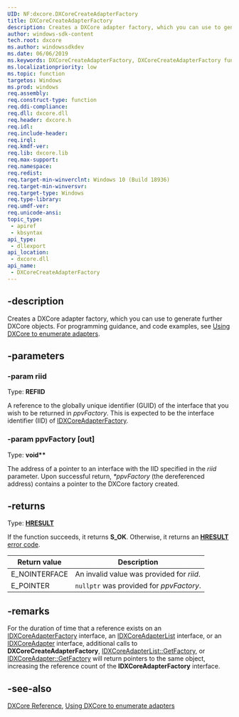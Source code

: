 ```yaml
---
UID: NF:dxcore.DXCoreCreateAdapterFactory
title: DXCoreCreateAdapterFactory
description: Creates a DXCore adapter factory, which you can use to generate further DXCore objects.
author: windows-sdk-content
tech.root: dxcore
ms.author: windowssdkdev
ms.date: 06/06/2019
ms.keywords: DXCoreCreateAdapterFactory, DXCoreCreateAdapterFactory function, dxcore/DXCoreCreateAdapterFactory, dxcore.dxcorecreateadapterfactory
ms.localizationpriority: low
ms.topic: function
targetos: Windows
ms.prod: windows
req.assembly: 
req.construct-type: function
req.ddi-compliance: 
req.dll: dxcore.dll
req.header: dxcore.h
req.idl: 
req.include-header: 
req.irql: 
req.kmdf-ver: 
req.lib: dxcore.lib
req.max-support: 
req.namespace: 
req.redist: 
req.target-min-winverclnt: Windows 10 (Build 18936)
req.target-min-winversvr: 
req.target-type: Windows
req.type-library: 
req.umdf-ver: 
req.unicode-ansi: 
topic_type:
 - apiref
 - kbsyntax
api_type:
 - dllexport
api_location:
 - dxcore.dll
api_name:
 - DXCoreCreateAdapterFactory
---
```


## -description

Creates a DXCore adapter factory, which you can use to generate further DXCore objects. For programming guidance, and code examples, see [Using DXCore to enumerate adapters](/windows/win32/dxcore/dxcore-enum-adapters).

## -parameters

### -param riid

Type: **REFIID**

A reference to the globally unique identifier (GUID) of the interface that you wish to be returned in *ppvFactory*. This is expected to be the interface identifier (IID) of [IDXCoreAdapterFactory](/windows/win32/api/dxcore_interface/nn-dxcore_interface-idxcoreadapterfactory).

### -param ppvFactory [out]

Type: **void\*\***

The address of a pointer to an interface with the IID specified in the *riid* parameter. Upon successful return, *\*ppvFactory* (the dereferenced address) contains a pointer to the DXCore factory created.

## -returns

Type: **[HRESULT](/windows/win32/com/structure-of-com-error-codes)**

If the function succeeds, it returns **S_OK**. Otherwise, it returns an [**HRESULT**](/windows/win32/com/structure-of-com-error-codes) [error code](/windows/win32/com/com-error-codes-10).

|Return value|Description|
|-|-|
|E_NOINTERFACE|An invalid value was provided for *riid*.|
|E_POINTER|`nullptr` was provided for *ppvFactory*.|

## -remarks

For the duration of time that a reference exists on an [IDXCoreAdapterFactory](/windows/win32/api/dxcore_interface/nn-dxcore_interface-idxcoreadapterfactory) interface, an [IDXCoreAdapterList](/windows/win32/api/dxcore_interface/nn-dxcore_interface-idxcoreadapterlist) interface, or an [IDXCoreAdapter](/windows/win32/api/dxcore_interface/nn-dxcore_interface-idxcoreadapter) interface, additional calls to **DXCoreCreateAdapterFactory**, [IDXCoreAdapterList::GetFactory](/windows/win32/api/dxcore_interface/nf-dxcore_interface-idxcoreadapterlist-getfactory), or [IDXCoreAdapter::GetFactory](/windows/win32/api/dxcore_interface/nf-dxcore_interface-idxcoreadapter-getfactory) will return pointers to the same object, increasing the reference count of the **IDXCoreAdapterFactory** interface.

## -see-also

[DXCore Reference](/windows/win32/dxcore/dxcore-reference), [Using DXCore to enumerate adapters](/windows/win32/dxcore/dxcore-enum-adapters)
